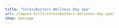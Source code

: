 ```yaml
---
title: "StressBusters Wellness Day Spa"
url: /laguna-hills/stressbusters-wellness-day-spa/
shop: massage
---
```

